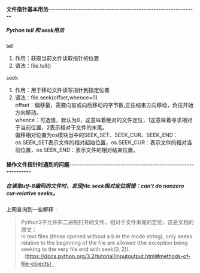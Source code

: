 #### 文件指针基本用法-------------------------------------------------------------
##### Python tell 和 seek用法
tell
1. 作用：获取当前文件读取指针的位置
2. 语法：file.tell()

seek
1. 作用：用于移动文件读写指针到指定位置
2. 语法：file.seek(offset,whence=0)<br/>
offset：偏移量，需要向前或向后移动的字节数,正往结束方向移动，负往开始方向移动。<br/>
whence：可选值，默认为0，这意味着绝对的文件定位，1这意味着寻求相对于当前位置，2表示相对于文件的末尾。<br/>
偏移相对位置为os模块当中的SEEK_SET、SEEK_CUR、SEEK_END：<br/>
os.SEEK_SET表示文件的相对起始位置，os.SEEK_CUR：表示文件的相对当前位置，os.SEEK_END：表示文件的相对结束位置。

#### 操作文件指针时遇到的问题-------------------------------------------------------------
##### 在读取utf-8编码的文件时，发现file.seek相对定位报错：can't do nonzero cur-relative seeks。

上网查询到一些解释：
> Python3不允许非二进制打开的文件，相对于文件末尾的定位，这是文档的原文：<br/>
> In text files (those opened without a b in the mode 
> string), only seeks relative to the beginning of the file are allowed 
> (the exception being seeking to the very file end with seek(0, 2)).<br/>
> （https://docs.python.org/3.2/tutorial/inputoutput.html#methods-of-file-objects）

